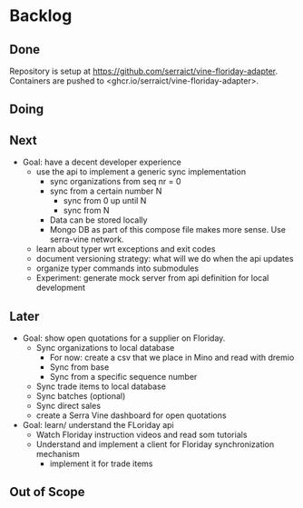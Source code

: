 # Backlog

## Done

Repository is setup at <https://github.com/serraict/vine-floriday-adapter>.
Containers are pushed to <ghcr.io/serraict/vine-floriday-adapter>.

## Doing

## Next

* Goal: have a decent developer experience
  * use the api to implement a generic sync implementation
    * sync organizations from seq nr = 0
    * sync from a certain number N
      * sync from 0 up until N
      * sync from N
    * Data can be stored locally
    * Mongo DB as part of this compose file makes more sense. Use serra-vine network.
  * learn about typer wrt exceptions and exit codes
  * document versioning strategy: what will we do when the api updates
  * organize typer commands into submodules
  * Experiment: generate mock server from api definition for local development

## Later

* Goal: show open quotations for a supplier on Floriday.
  * Sync organizations to local database
    * For now: create a csv that we place in Mino and read with dremio
    * Sync from base
    * Sync from a specific sequence number
  * Sync trade items to local database
  * Sync batches (optional)
  * Sync direct sales
  * create a Serra Vine dashboard for open quotations
* Goal: learn/ understand the FLoriday api
  * Watch Floriday instruction videos and read som tutorials
  * Understand and implement a client for Floriday synchronization mechanism
    * implement it for trade items

## Out of Scope
